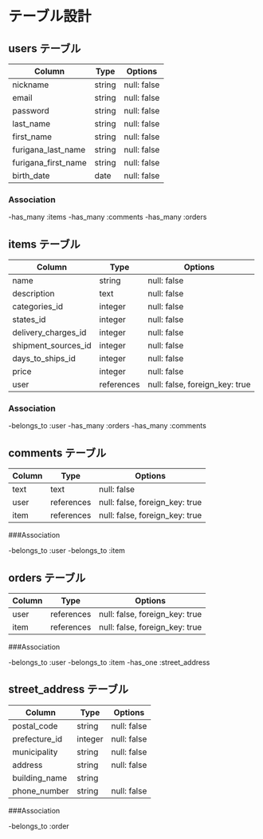 # テーブル設計

## users テーブル

| Column              | Type   | Options     |
| ------------------- | ------ | ----------- |
| nickname            | string | null: false |
| email               | string | null: false |
| password            | string | null: false |
| last_name           | string | null: false |
| first_name          | string | null: false |
| furigana_last_name  | string | null: false |
| furigana_first_name | string | null: false |
| birth_date          | date   | null: false |


### Association

-has_many :items
-has_many :comments
-has_many :orders

## items テーブル

| Column              | Type       | Options                        |
| ------------------- | ---------- | ------------------------------ |
| name                | string     | null: false                    |
| description         | text       | null: false                    |
| categories_id       | integer    | null: false                    |
| states_id           | integer    | null: false                    |
| delivery_charges_id | integer    | null: false                    |
| shipment_sources_id | integer    | null: false                    |
| days_to_ships_id    | integer    | null: false                    |
| price               | integer    | null: false                    |
| user                | references | null: false, foreign_key: true |

### Association

-belongs_to :user
-has_many :orders
-has_many :comments

## comments テーブル

| Column | Type       | Options                        |
| ------ | ---------- | ------------------------------ |
| text   | text       | null: false                    |
| user   | references | null: false, foreign_key: true |
| item   | references | null: false, foreign_key: true |

###Association

-belongs_to :user
-belongs_to :item

## orders テーブル

| Column          | Type       | Options                        |
| --------------- | ---------- | ------------------------------ |
| user            | references | null: false, foreign_key: true |
| item            | references | null: false, foreign_key: true |

###Association

-belongs_to :user
-belongs_to :item
-has_one :street_address

## street_address テーブル

| Column        | Type       | Options                        |
| ------------- | ---------- | ------------------------------ |
| postal_code   | string     | null: false                    |
| prefecture_id | integer    | null: false                    |
| municipality  | string     | null: false                    |
| address       | string     | null: false                    |
| building_name | string     |                                |
| phone_number  | string     | null: false                    |

###Association

-belongs_to :order

